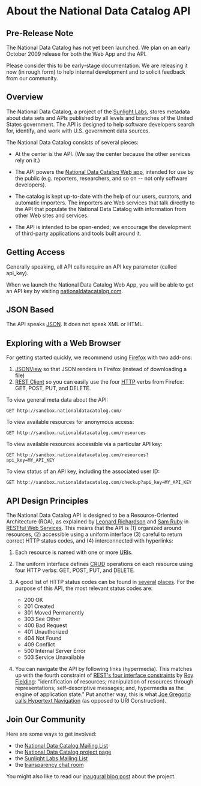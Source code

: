 # About the National Data Catalog API

## Pre-Release Note

The National Data Catalog has not yet been launched. We plan on an early October 2009 release for both the Web App and the API.

Please consider this to be early-stage documentation. We are releasing it now (in rough form) to help internal development and to solicit feedback from our community.

## Overview

The National Data Catalog, a project of the [Sunlight Labs](http://sunlightlabs.com), stores metadata about data sets and APIs published by all levels and branches of the United States government. The API is designed to help software developers search for, identify, and work with U.S. government data sources.

The National Data Catalog consists of several pieces:

* At the center is the API. (We say the center because the other services rely on it.)

* The API powers the [National Data Catalog Web app](http://nationaldatacatalog.com), intended for use by the public (e.g. reporters, researchers, and so on -- not only software developers).

* The catalog is kept up-to-date with the help of our users, curators, and automatic importers. The importers are Web services that talk directly to the API that populate the National Data Catalog with information from other Web sites and services.

* The API is intended to be open-ended; we encourage the development of third-party applications and tools built around it.

## Getting Access

Generally speaking, all API calls require an API key parameter (called api_key).

When we launch the National Data Catalog Web App, you will be able to get an API key by visiting [nationaldatacatalog.com](http://nationaldatacatalog.com).

## JSON Based

The API speaks [JSON](http://json.org/). It does not speak XML or HTML.

## Exploring with a Web Browser

For getting started quickly, we recommend using [Firefox](http://getfirefox.com) with two add-ons:

1. [JSONView](https://addons.mozilla.org/en-US/firefox/addon/10869) so that JSON renders in Firefox (instead of downloading a file)
2. [REST Client](https://addons.mozilla.org/en-US/firefox/addon/9780) so you can easily use the four [HTTP](http://en.wikipedia.org/wiki/Hypertext_Transfer_Protocol)  verbs from Firefox:  GET, POST, PUT, and DELETE.

To view general meta data about the API:

    GET http://sandbox.nationaldatacatalog.com/
    
To view available resources for anonymous access:

    GET http://sandbox.nationaldatacatalog.com/resources

To view available resources accessible via a particular API key:

    GET http://sandbox.nationaldatacatalog.com/resources?api_key=MY_API_KEY

To view status of an API key, including the associated user ID:

    GET http://sandbox.nationaldatacatalog.com/checkup?api_key=MY_API_KEY

## API Design Principles

The National Data Catalog API is designed to be a Resource-Oriented Architecture (ROA), as explained by [Leonard Richardson](http://www.crummy.com/) and [Sam Ruby](http://intertwingly.net/) in [RESTful Web Services](http://oreilly.com/catalog/9780596529260). This means that the API is (1) organized around resources, (2) accessible using a uniform interface
(3) careful to return correct HTTP status codes, and (4) interconnected with hyperlinks:

1. Each resource is named with one or more [URI](http://en.wikipedia.org/wiki/Uniform_Resource_Identifier)s.

2. The uniform interface defines [CRUD](http://en.wikipedia.org/wiki/Create,_read,_update_and_delete) operations on each resource using four HTTP verbs: GET, POST, PUT, and DELETE.

3. A good list of HTTP status codes can be found in [several](http://en.wikipedia.org/wiki/List_of_HTTP_status_codes) [places](http://www.w3.org/Protocols/HTTP/HTRESP.html). For the purpose of this API, the most relevant status codes are:

    * 200 OK
    * 201 Created
    * 301 Moved Permanently
    * 303 See Other
    * 400 Bad Request
    * 401 Unauthorized
    * 404 Not Found
    * 409 Conflict
    * 500 Internal Server Error
    * 503 Service Unavailable

4. You can navigate the API by following links (hypermedia). This matches up with the fourth constraint of [REST's four interface constraints](http://www.ics.uci.edu/~fielding/pubs/dissertation/rest_arch_style.htm#sec_5_1_5) by [Roy Fielding](http://roy.gbiv.com/): "identification of resources; manipulation of resources through representations; self-descriptive messages; and, hypermedia as the engine of application state." Put another way, this is what [Joe Gregorio calls Hypertext Navigation](http://www.xml.com/pub/a/2005/04/06/restful.html) (as opposed to URI Construction). 

## Join Our Community

Here are some ways to get involved:

* the [National Data Catalog Mailing List](http://groups.google.com/group/datacatalog)
* the [National Data Catalog project page](http://sunlightlabs.com/projects/datacatalog/)
* the [Sunlight Labs Mailing List](http://groups.google.com/group/sunlightlabs)
* the [transparency chat room](irc://chat.freenode.net/transparency)

You might also like to read our [inaugural blog post](http://www.sunlightlabs.com/blog/2009/kickoff-national-data-catalog/) about the project.
